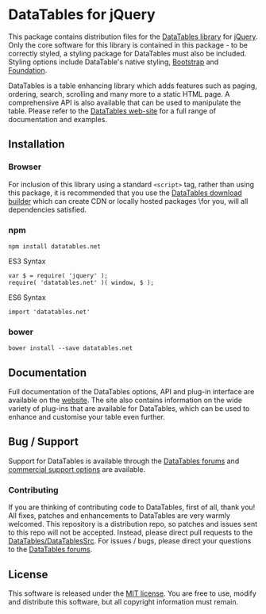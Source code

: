 # DataTables for jQuery

This package contains distribution files for the [DataTables library](https://datatables.net)
for [jQuery](http://jquery.com/). Only the core software for this library is contained in this package - to be correctly
styled, a styling package for DataTables must also be included. Styling options include DataTable's native
styling, [Bootstrap](http://getbootstrap.com) and [Foundation](http://foundation.zurb.com/).

DataTables is a table enhancing library which adds features such as paging, ordering, search, scrolling and many more to
a static HTML page. A comprehensive API is also available that can be used to manipulate the table. Please refer to
the [DataTables web-site](//datatables.net) for a full range of documentation and examples.

## Installation

### Browser

For inclusion of this library using a standard `<script>` tag, rather than using this package, it is recommended that
you use the [DataTables download builder](//datatables.net/download) which can create CDN or locally hosted packages
\for you, will all dependencies satisfied.

### npm

```
npm install datatables.net
```

ES3 Syntax

```
var $ = require( 'jquery' );
require( 'datatables.net' )( window, $ );
```

ES6 Syntax

```
import 'datatables.net'
```

### bower

```
bower install --save datatables.net
```

## Documentation

Full documentation of the DataTables options, API and plug-in interface are available on
the [website](https://datatables.net/reference/index). The site also contains information on the wide variety of
plug-ins that are available for DataTables, which can be used to enhance and customise your table even further.

## Bug / Support

Support for DataTables is available through the [DataTables forums](//datatables.net/forums)
and [commercial support options](//datatables.net/support) are available.

### Contributing

If you are thinking of contributing code to DataTables, first of all, thank you! All fixes, patches and enhancements to
DataTables are very warmly welcomed. This repository is a distribution repo, so patches and issues sent to this repo
will not be accepted. Instead, please direct pull requests to
the [DataTables/DataTablesSrc](http://github.com/DataTables/DataTablesSrc). For issues / bugs, please direct your
questions to the [DataTables forums](//datatables.net/forums).

## License

This software is released under the [MIT license](//datatables.net/license). You are free to use, modify and distribute
this software, but all copyright information must remain.
